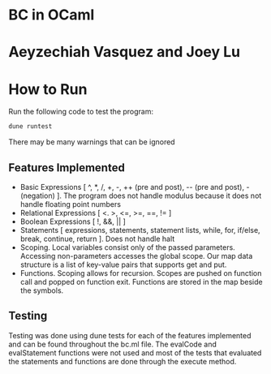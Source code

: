 # BC in OCaml
# Aeyzechiah Vasquez and Joey Lu

# How to Run
Run the following code to test the program:
```bash
dune runtest
```
There may be many warnings that can be ignored

## Features Implemented
* Basic Expressions [ ^, *, /, +, -, ++ (pre and post), -- (pre and post), - (negation) ]. The program does not handle modulus because it does not handle floating point numbers
* Relational Expressions [ <. >, <=, >=, ==, != ]
* Boolean Expressions [ !, &&, || ]
* Statements [ expressions, statements, statement lists, while, for, if/else, break, continue, return ]. Does not handle halt
* Scoping. Local variables consist only of the passed parameters. Accessing non-parameters accesses the global scope. Our map data structure is a list of key-value pairs that supports get and put.
* Functions. Scoping allows for recursion. Scopes are pushed on function call and popped on function exit. Functions are stored in the map beside the symbols.

## Testing
Testing was done using dune tests for each of the features implemented and can be found throughout the bc.ml file. The evalCode and evalStatement functions were not used and most of the tests that evaluated the statements and functions are done through the execute method.

